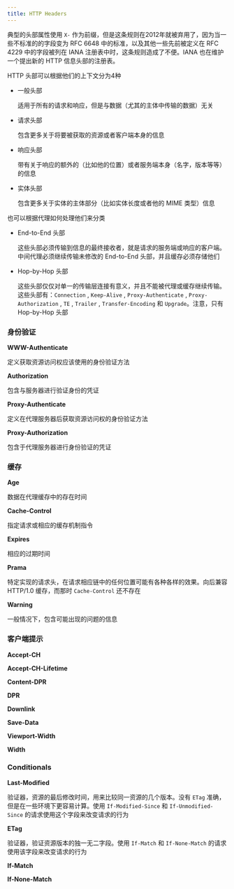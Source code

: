 ```yaml
---
title: HTTP Headers
---
```


典型的头部属性使用 `X-` 作为前缀，但是这条规则在2012年就被弃用了，因为当一些不标准的的字段变为 RFC 6648 中的标准，以及其他一些先前被定义在 RFC 4229 中的字段被列在 IANA 注册表中时，这条规则造成了不便。IANA 也在维护一个提出新的 HTTP 信息头部的注册表。

HTTP 头部可以根据他们的上下文分为4种

- 一般头部

  适用于所有的请求和响应，但是与数据（尤其的主体中传输的数据）无关

- 请求头部

  包含更多关于将要被获取的资源或者客户端本身的信息

- 响应头部

  带有关于响应的额外的（比如他的位置）或者服务端本身（名字，版本等等）的信息

- 实体头部

  包含更多关于实体的主体部分（比如实体长度或者他的 MIME 类型）信息

也可以根据代理如何处理他们来分类

- End-to-End 头部

  这些头部必须传输到信息的最终接收者，就是请求的服务端或响应的客户端。中间代理必须继续传输未修改的 End-to-End 头部，并且缓存必须存储他们

- Hop-by-Hop 头部

  这些头部仅仅对单一的传输层连接有意义，并且不能被代理或缓存继续传输。这些头部有：`Connection` , `Keep-Alive` , `Proxy-Authenticate` , `Proxy-Authorization` , `TE` , `Trailer` , `Transfer-Encoding` 和 `Upgrade`。注意，只有 Hop-by-Hop 头部

### 身份验证

**WWW-Authenticate**

定义获取资源访问权应该使用的身份验证方法

**Authorization**

包含与服务器进行验证身份的凭证

**Proxy-Authenticate**

定义在代理服务器后获取资源访问权的身份验证方法

**Proxy-Authorization**

包含于代理服务器进行身份验证的凭证

### 缓存

**Age**

数据在代理缓存中的存在时间

**Cache-Control**

指定请求或相应的缓存机制指令

**Expires**

相应的过期时间

**Prama**

特定实现的请求头，在请求相应链中的任何位置可能有各种各样的效果。向后兼容 HTTP/1.0 缓存，而那时 `Cache-Control` 还不存在

**Warning**

一般情况下，包含可能出现的问题的信息

### 客户端提示

**Accept-CH**

**Accept-CH-Lifetime**

**Content-DPR**

**DPR**

**Downlink**

**Save-Data**

**Viewport-Width**

**Width**

### Conditionals

**Last-Modified**

验证器，资源的最后修改时间，用来比较同一资源的几个版本。没有 `ETag` 准确，但是在一些环境下更容易计算。使用 `If-Modified-Since` 和 `If-Unmodified-Since` 的请求使用这个字段来改变请求的行为

**ETag**

验证器，验证资源版本的独一无二字段。使用 `If-Match` 和 `If-None-Match` 的请求使用该字段来改变请求的行为

**If-Match**

**If-None-Match**
